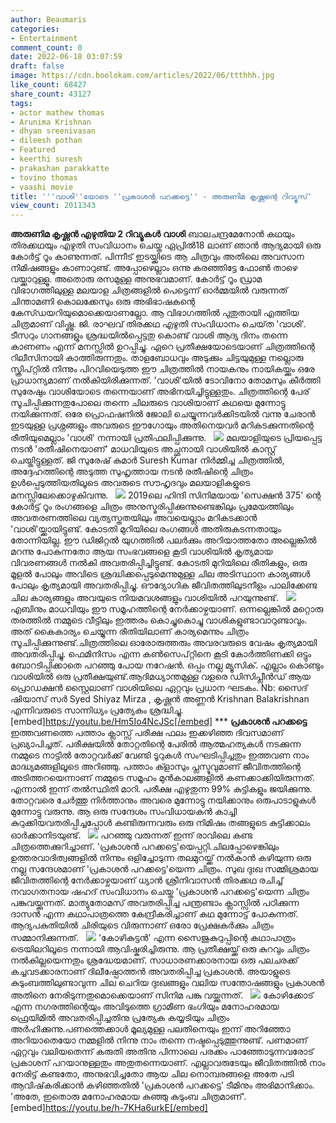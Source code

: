 ```yaml
---
author: Beaumaris
categories:
- Entertainment
comment_count: 0
date: 2022-06-18 03:07:59
draft: false
image: https://cdn.boolokam.com/articles/2022/06/ttthhh.jpg
like_count: 68427
share_count: 43127
tags:
- actor mathew thomas
- Arunima Krishnan
- dhyan sreenivasan
- dileesh pothan
- Featured
- keerthi suresh
- prakashan parakkatte
- tovino thomas
- vaashi movie
title: '''വാശി''യോടെ ''പ്രകാശൻ പറക്കട്ടെ'' - അരുണിമ കൃഷ്ണന്റെ റിവ്യൂസ്'
view_count: 2011343
---
```


**അരുണിമ കൃഷ്ണൻ എഴുതിയ 2 റിവ്യൂകൾ** **വാശി** ബാലചന്ദ്രമേനോൻ കഥയും തിരക്കഥയും എഴുതി സംവിധാനം ചെയ്ത ഏപ്രിൽ18 ലാണ് ഞാൻ ആദ്യമായി ഒരു കോർട്ട് റൂം കാണുന്നത്. പിന്നീട് ഇടയ്ക്കിടെ ആ ചിത്രവും അതിലെ അവസാന നിമിഷങ്ങളും കാണാറുണ്ട്. അപ്പോഴെല്ലാം ഒന്നു കരഞ്ഞിട്ടേ ഫോൺ താഴെ വയ്ക്കാറുള്ളൂ. അതൊരു രസമുള്ള അനുഭവമാണ്. കോർട്ട് റൂം ഡ്രാമ വിഭാഗത്തിലുള്ള മലയാള ചിത്രങ്ങളിൽ പെട്ടെന്ന് ഓർമ്മയിൽ വരുന്നത് ചിന്താമണി കൊലക്കേസും ഒരു അഭിഭാഷകന്റെ കേസ്ഡയറിയുമൊക്കെയാണല്ലോ. ആ വിഭാഗത്തിൽ പുതുതായി എത്തിയ ചിത്രമാണ് വിഷ്ണു. ജി. രാഘവ് തിരക്കഥ എഴുതി സംവിധാനം ചെയ്‌ത 'വാശി'. ടീസറും ഗാനങ്ങളും ശ്രദ്ധയിൽപ്പെട്ടതു കൊണ്ട് വാശി ആദ്യ ദിനം തന്നെ കാണണം എന്ന് മനസ്സിൽ ഉറപ്പിച്ചു. ഏറെ പ്രതീക്ഷയോടെയാണ് ചിത്രത്തിന്റെ റിലീസിനായി കാത്തിരുന്നതും. താളബോധവും അടുക്കും ചിട്ടയുമുള്ള നല്ലൊരു സ്ക്രിപ്റ്റിൽ നിന്നും പിറവിയെടുത്ത ഈ ചിത്രത്തിൽ നായകനും നായികയ്ക്കും ഒരേ പ്രാധാന്യമാണ് നൽകിയിരിക്കുന്നത്. 'വാശി'യിൽ ടോവിനോ തോമസും കീർത്തി സുരേഷും വാശിയോടെ തന്നെയാണ് അഭിനയിച്ചിട്ടുള്ളതും. ചിത്രത്തിന്റെ പേര് സൂചിപ്പിക്കുന്നതുപോലെ തന്നെ ചിലരുടെ വാശിയാണ് കഥയെ മുന്നോട്ടു നയിക്കുന്നത്. ഒരേ പ്രൊഫഷനിൽ ജോലി ചെയ്യുന്നവർക്കിടയിൽ വന്നു ചേരാൻ ഇടയുള്ള പ്രശ്നങ്ങളും അവരുടെ ഈഗോയും അതിനെയവർ മറികടക്കുന്നതിന്റെ രീതിയുമെല്ലാം 'വാശി' നന്നായി പ്രതിഫലിപ്പിക്കുന്നു. &nbsp; ![](https://cdn.boolokam.com/articles/2022/06/ttthhh.jpg) മലയാളിയുടെ പ്രിയപ്പെട്ട നടൻ 'രതീഷിനെയാണ്' മാധവിയുടെ അച്ഛനായി വാശിയിൽ കാസ്റ്റ് ചെയ്തിട്ടുള്ളത്. ജി സുരേഷ് കുമാർ Suresh Kumar നിർമ്മിച്ച ചിത്രത്തിൽ, അദ്ദേഹത്തിന്റെ അടുത്ത സുഹൃത്തായ നടൻ രതീഷിന്റെ ചിത്രം ഉൾപ്പെടുത്തിയതിലൂടെ അവരുടെ സൗഹൃദവും മലയാളികളുടെ മനസ്സിലേക്കൊഴുകിവന്നു. &nbsp; ![](https://cdn.boolokam.com/articles/2022/06/ffwwwwww.jpg) 2019ലെ ഹിന്ദി സിനിമയായ 'സെക്ഷൻ 375' ന്റെ കോർട്ട് റൂം രംഗങ്ങളെ ചിത്രം അനുസ്മരിപ്പിക്കുന്നുണ്ടെങ്കിലും പ്രമേയത്തിലും അവതരണത്തിലെ വ്യത്യസ്തതയിലും അവയെല്ലാം മറികടക്കാൻ 'വാശി'യ്ക്കായിട്ടുണ്ട്. കോടതി മുറിയിലെ രംഗങ്ങൾ അതിരുകടന്നതായും തോന്നിയില്ല. ഈ ഡിജിറ്റൽ യുഗത്തിൽ പലർക്കും അറിയാത്തതോ അല്ലെങ്കിൽ മറന്നു പോകുന്നതോ ആയ സംഭവങ്ങളെ കൂടി വാശിയിൽ കൃത്യമായ വിവരണങ്ങൾ നൽകി അവതരിപ്പിച്ചിട്ടുണ്ട്. കോടതി മുറിയിലെ രീതികളും, ഒരു മൂളൽ പോലും അവിടെ ശ്രദ്ധിക്കപ്പെടുമെന്നുമുള്ള ചില അടിസ്ഥാന കാര്യങ്ങൾ പോലും കൃത്യമായി അവതരിപ്പിച്ചു. ഔദ്യോഗിക ജീവിതത്തിലുടനീളം പാലിക്കേണ്ട ചില കാര്യങ്ങളും അവയുടെ നിയമവശങ്ങളും വാശിയിൽ പറയുന്നുണ്ട്. &nbsp; ![](https://cdn.boolokam.com/articles/2022/06/rr222.jpg) എബിനും മാധവിയും ഈ സമൂഹത്തിന്റെ നേർക്കാഴ്ചയാണ്. ഒന്നല്ലെങ്കിൽ മറ്റൊരു തരത്തിൽ നമ്മുടെ വീട്ടിലും ഇത്തരം കൊച്ചുകൊച്ചു വാശികളുണ്ടാവാറുണ്ടാവും. അത് കൈകാര്യം ചെയ്യുന്ന രീതിയിലാണ് കാര്യമെന്നും ചിത്രം സൂചിപ്പിക്കുന്നുണ്ട്.ചിത്രത്തിലെ ഓരോരുത്തരും അവരവരുടെ വേഷം കൃത്യമായി അവതരിപ്പിച്ചു. ഫെമിനിസം എന്ന കൺസെപ്റ്റിനെ കൂടി കോർത്തിണക്കി ഒട്ടും ബോറടിപ്പിക്കാതെ പറഞ്ഞു പോയ നറേഷൻ. ഒപ്പം നല്ല മ്യൂസിക്. എല്ലാം കൊണ്ടും വാശിയിൽ ഒരു പ്രതീക്ഷയുണ്ട്.ആദിമധ്യാന്തമുള്ള വളരെ ഡിസിപ്ലീൻഡ് ആയ പ്രൊഡക്ഷൻ സ്റ്റൈലാണ് വാശിയിലെ ഏറ്റവും പ്രധാന ഘടകം. Nb: സൈദ് ഷിയാസ് സർ Syed Shiyaz Mirza , കൃഷ്ണൻ അണ്ണൻ Krishnan Balakrishnan എന്നിവരുടെ സാന്നിധ്യം പ്രത്യേകം ശ്രദ്ധിച്ചു. [embed]https://youtu.be/Hm5Io4NcJSc[/embed] *** **പ്രകാശൻ പറക്കട്ടെ** ഇത്തവണത്തെ പത്താം ക്ലാസ്സ് പരീക്ഷ ഫലം ഇക്കഴിഞ്ഞ ദിവസമാണ് പ്രഖ്യാപിച്ചത്. പരീക്ഷയിൽ തോറ്റതിന്റെ പേരിൽ ആത്മഹത്യകൾ നടക്കുന്ന നമ്മുടെ നാട്ടിൽ തോറ്റവർക്ക് വേണ്ടി ടൂറുകൾ സംഘടിപ്പിച്ചതും ഇത്തവണ നാം മാദ്ധ്യമങ്ങളിലൂടെ അറിഞ്ഞു. പത്താം ക്ളാസും പ്ലസ്ടുവുമാണ് ജീവിതത്തിന്റെ അടിത്തറയെന്നാണ് നമ്മുടെ സമൂഹം മുൻകാലങ്ങളിൽ കണക്കാക്കിയിരുന്നത്. എന്നാൽ ഇന്ന് തൽസ്ഥിതി മാറി. പരീക്ഷ എഴുതുന്ന 99% കുട്ടികളും ജയിക്കുന്നു. തോറ്റവരെ ചേർത്തു നിർത്താനും അവരെ മുന്നോട്ടു നയിക്കാനും ഒരുപാടാളുകൾ മുന്നോട്ടു വരുന്നു. ആ ഒരു സന്ദേശം സംവിധായകൻ കാച്ചി കുറുക്കിയവതരിപ്പിച്ചപ്പോൾ കണ്ടിരുന്നവരും ഒരു നിമിഷം തങ്ങളുടെ കുട്ടിക്കാലം ഓർക്കാനിടയുണ്ട്. &nbsp; ![](https://cdn.boolokam.com/articles/2022/06/fw.webp) പറഞ്ഞു വരുന്നത് ഇന്ന് രാവിലെ കണ്ട ചിത്രത്തെക്കുറിച്ചാണ്. 'പ്രകാശൻ പറക്കട്ടെ'യെപ്പറ്റി.ചിലപ്പോഴെങ്കിലും ഉത്തരവാദിത്വങ്ങളിൽ നിന്നും ഒളിച്ചോടുന്ന തലമുറയ്ക്ക് നൽകാൻ കഴിയുന്ന ഒരു നല്ല സന്ദേശമാണ് 'പ്രകാശൻ പറക്കട്ടെ'യെന്ന ചിത്രം. സുഖ ദുഃഖ സമ്മിശ്രമായ ജീവിതത്തിന്റെ നേർക്കാഴ്ചയാണ് ധ്യാൻ ശ്രീനിവാസൻ തിരക്കഥ രചിച്ച് നവാഗതനായ ഷഹദ് സംവിധാനം ചെയ്ത 'പ്രകാശൻ പറക്കട്ടെ'യെന്ന ചിത്രം പങ്കുവയ്ക്കുന്നത്. മാത്യുതോമസ് അവതരിപ്പിച്ച പന്ത്രണ്ടാം ക്ലാസ്സിൽ പഠിക്കുന്ന ദാസൻ എന്ന കഥാപാത്രത്തെ കേന്ദ്രീകരിച്ചാണ് കഥ മുന്നോട്ട് പോകുന്നത്. ആദ്യപകുതിയില്‍ ചിരിയുടെ വിരുന്നാണ് ഒരോ പ്രേക്ഷകര്‍ക്കും ചിത്രം സമ്മാനിക്കുന്നത്. &nbsp; ![](https://cdn.boolokam.com/articles/2022/06/image-3.webp) 'കോഴികുട്ടൻ' എന്ന സൈജുകുറുപ്പിന്റെ കഥാപാത്രം ട്രെയിലറിലൂടെ നന്നായി ആവിഷ്കരിച്ചിരുന്നു. ആ പ്രതീക്ഷയ്ക്ക് ഒരു കുറവും ചിത്രം നൽകില്ലയെന്നതും ശ്രദ്ധേയമാണ്. സാധാരണക്കാരനായ ഒരു പലചരക്ക് കച്ചവടക്കാരനാണ് ദിലീഷ്പോത്തൻ അവതരിപ്പിച്ച പ്രകാശൻ. അയാളുടെ കുടുംബത്തിലുണ്ടാവുന്ന ചില ചെറിയ ദുഃഖങ്ങളും വലിയ സന്തോഷങ്ങളും പ്രകാശൻ അതിനെ നേരിടുന്നതുമൊക്കെയാണ് സിനിമ പങ്കു വയ്ക്കുന്നത്. &nbsp; ![](https://cdn.boolokam.com/articles/2022/06/geg43.jpg) കോഴിക്കോട് എന്ന നഗരത്തിന്റെയും അവിടുത്തെ ഗ്രാമീണ ഭംഗിയും മനോഹരമായ ഫ്രെയിമിൽ അവതരിപ്പിച്ചതിനു പ്രത്യേക കയ്യടിയും ചിത്രം അർഹിക്കുന്നു.പണത്തെക്കാൾ മൂല്യമുള്ള പലതിനെയും ഇന്ന് അറിഞ്ഞോ അറിയാതെയോ നമ്മളിൽ നിന്നു നാം തന്നെ നഷ്ടപ്പെടുത്തുന്നുണ്ട്. പണമാണ് ഏറ്റവും വലിയതെന്ന് കരുതി അതിനു പിന്നാലെ പരക്കം പാഞ്ഞോടുന്നവരോട് പ്രകാശന് പറയാനുള്ളതും അതുതന്നെയാണ്. എല്ലാവരുടേയും ജീവിതത്തിൽ നാം നേരിട്ട് കണ്ടതോ, അനുഭവിച്ചതോ ആയ ചില നൊമ്പരങ്ങളെ അതേ പടി ആവിഷ്‌കരിക്കാൻ കഴിഞ്ഞതിൽ 'പ്രകാശൻ പറക്കട്ടെ' ടീമിനും അഭിമാനിക്കാം. 'അതേ, ഇതൊരു മനോഹരമായ കുഞ്ഞു കുടുംബ ചിത്രമാണ്'. &nbsp; [embed]https://youtu.be/h-7KHa6urkE[/embed]